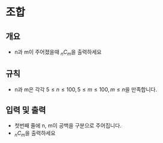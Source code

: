 조합
===
## 개요
+ n과 m이 주어졌을때 $_nC_m$을 출력하세요
## 규칙
+ n과 m은 각각 $5 \le n \le 100, 5 \le m \le 100, m \le n$을 만족합니다.
## 입력 및 출력
+ 첫번째 줄에 n, m이 공백을 구분으로 주어집니다.
+ $_nC_m$을 출력하세요
